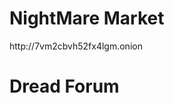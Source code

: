 <html lang="en-US">
  <head>
    <meta charset='utf-8'>
    <meta http-equiv="X-UA-Compatible" content="IE=edge">
    <meta name="viewport" content="width=device-width, initial-scale=1">
    <link rel="stylesheet" href="/hacker/assets/css/style.css?v=e193e8e825d1db5b6c1761cb8026a0d6f0e29142">
    <title>Practical Onions</title>
  </head>
  <body>
    <h1 id="header-1">NightMare Market</h1>
            http://7vm2cbvh52fx4lgm.onion
    <h1 id="header-1">Dread Forum</h1>
           
  </body>
</html>
